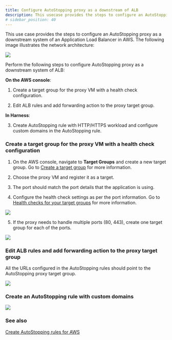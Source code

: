 ```yaml
---
title: Configure AutoStopping proxy as a downstream of ALB
description: This usecase provides the steps to configure an AutoStopping proxy as a downstream system of an ALB.
# sidebar_position: 40
---
```




This use case provides the steps to configure an AutoStopping proxy as a downstream system of an Application Load Balancer in AWS.
The following image illustrates the network architecture:


![](./static/autostopping-alb-workflow-diagram.png)

Perform the following steps to configure AutoStopping proxy as a downstream system of ALB:
  
**On the AWS console**:
1. Create a target group for the proxy VM with a health check configuration. 

2. Edit ALB rules and add forwarding action to the proxy target group.

**In Harness**:

3. Create AutoStopping rule with HTTP/HTTPS workload and configure custom domains in the AutoStopping rule.

### Create a target group for the proxy VM with a health check configuration


1. On the AWS console, navigate to **Target Groups** and create a new target group. Go to [Create a target group](https://docs.aws.amazon.com/elasticloadbalancing/latest/application/create-target-group.html) for more information.

2. Choose the proxy VM and register it as a target.

3. The port should match the port details that the application is using.

4. Configure the health check settings as per the port information. Go to [Health checks for your target groups](https://docs.aws.amazon.com/elasticloadbalancing/latest/application/target-group-health-checks.html) for more information.


![](./static/configure-health-check-settings.png)


5. If the proxy needs to handle multiple ports (80, 443), create one target group for each of the ports.

![](./static/create-target-group.png)

### Edit ALB rules and add forwarding action to the proxy target group
All the URLs configured in the AutoStopping rules should point to the AutoStopping proxy target group.

![](./static/edit-alb-rules.png)


### Create an AutoStopping rule with custom domains

![](./static/create-autostopping-rule-with-custom-domain.png)

### See also
[Create AutoStopping rules for AWS](../../4-use-ccm-cost-optimization/1-optimize-cloud-costs-with-intelligent-cloud-auto-stopping-rules/4-create-auto-stopping-rules/create-autostopping-rules-aws.md)